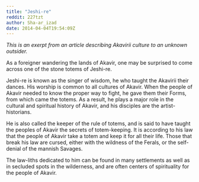 ```yaml
---
title: "Jeshi-re"
reddit: 227tzt
author: Sha-ar_izad
date: 2014-04-04T19:54:09Z
---
```


*This is an exerpt from an article describing Akavirii culture to an unknown outsider.*

As a foreigner wandering the lands of Akavir, one may be surprised to come across one of the stone totems of Jeshi-re.

Jeshi-re is known as the singer of wisdom, he who taught the Akavirii their dances. His worship is common to all cultures of Akavir. When the people of Akavir needed to know the proper way to fight, he gave them their Forms, from which came the totems. As a result, he plays a major role in the cultural and spiritual history of Akavir, and his disciples are the artist-historians.

He is also called the keeper of the rule of totems, and is said to have taught the peoples of Akavir the secrets of totem-keeping. It is according to his law that the people of Akavir take a totem and keep it for all their life. Those that break his law are cursed, either with the wildness of the Ferals, or the self-denial of the mannish Savages.

The law-liths dedicated to him can be found in many settlements as well as in secluded spots in the wilderness, and are often centers of spirituality for the people of Akavir.
